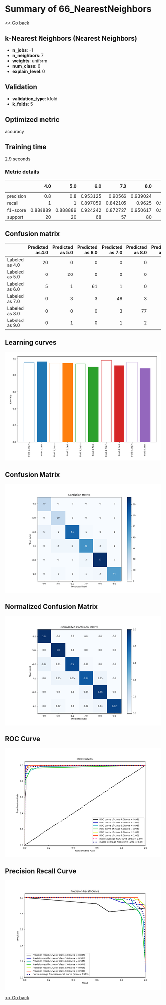 # Summary of 66_NearestNeighbors

[<< Go back](../README.md)


## k-Nearest Neighbors (Nearest Neighbors)
- **n_jobs**: -1
- **n_neighbors**: 7
- **weights**: uniform
- **num_class**: 6
- **explain_level**: 0

## Validation
 - **validation_type**: kfold
 - **k_folds**: 5

## Optimized metric
accuracy

## Training time

2.9 seconds

### Metric details
|           |       4.0 |       5.0 |       6.0 |       7.0 |       8.0 |       9.0 |   accuracy |   macro avg |   weighted avg |   logloss |
|:----------|----------:|----------:|----------:|----------:|----------:|----------:|-----------:|------------:|---------------:|----------:|
| precision |  0.8      |  0.8      |  0.953125 |  0.90566  |  0.939024 |  1        |   0.921502 |    0.899635 |       0.926816 |  0.300541 |
| recall    |  1        |  1        |  0.897059 |  0.842105 |  0.9625   |  0.916667 |   0.921502 |    0.936388 |       0.921502 |  0.300541 |
| f1-score  |  0.888889 |  0.888889 |  0.924242 |  0.872727 |  0.950617 |  0.956522 |   0.921502 |    0.913648 |       0.921884 |  0.300541 |
| support   | 20        | 20        | 68        | 57        | 80        | 48        |   0.921502 |  293        |     293        |  0.300541 |


## Confusion matrix
|                |   Predicted as 4.0 |   Predicted as 5.0 |   Predicted as 6.0 |   Predicted as 7.0 |   Predicted as 8.0 |   Predicted as 9.0 |
|:---------------|-------------------:|-------------------:|-------------------:|-------------------:|-------------------:|-------------------:|
| Labeled as 4.0 |                 20 |                  0 |                  0 |                  0 |                  0 |                  0 |
| Labeled as 5.0 |                  0 |                 20 |                  0 |                  0 |                  0 |                  0 |
| Labeled as 6.0 |                  5 |                  1 |                 61 |                  1 |                  0 |                  0 |
| Labeled as 7.0 |                  0 |                  3 |                  3 |                 48 |                  3 |                  0 |
| Labeled as 8.0 |                  0 |                  0 |                  0 |                  3 |                 77 |                  0 |
| Labeled as 9.0 |                  0 |                  1 |                  0 |                  1 |                  2 |                 44 |

## Learning curves
![Learning curves](learning_curves.png)
## Confusion Matrix

![Confusion Matrix](confusion_matrix.png)


## Normalized Confusion Matrix

![Normalized Confusion Matrix](confusion_matrix_normalized.png)


## ROC Curve

![ROC Curve](roc_curve.png)


## Precision Recall Curve

![Precision Recall Curve](precision_recall_curve.png)



[<< Go back](../README.md)
